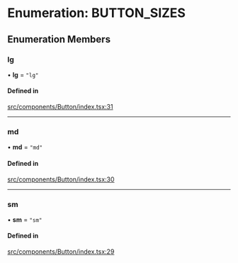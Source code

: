 # Enumeration: BUTTON\_SIZES

## Enumeration Members

### lg

• **lg** = ``"lg"``

#### Defined in

[src/components/Button/index.tsx:31](https://github.com/emranffl/next-core-ui/blob/aebf215/src/components/Button/index.tsx#L31)

___

### md

• **md** = ``"md"``

#### Defined in

[src/components/Button/index.tsx:30](https://github.com/emranffl/next-core-ui/blob/aebf215/src/components/Button/index.tsx#L30)

___

### sm

• **sm** = ``"sm"``

#### Defined in

[src/components/Button/index.tsx:29](https://github.com/emranffl/next-core-ui/blob/aebf215/src/components/Button/index.tsx#L29)
